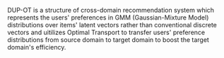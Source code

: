 DUP-OT is a structure of cross-domain recommendation system which represents the users' preferences in GMM (Gaussian-Mixture Model) distributions over items' latent vectors rather than conventional discrete vectors and uitilizes Optimal Transport to transfer users' preference distributions from source domain to target domain to boost the target domain's efficiency.